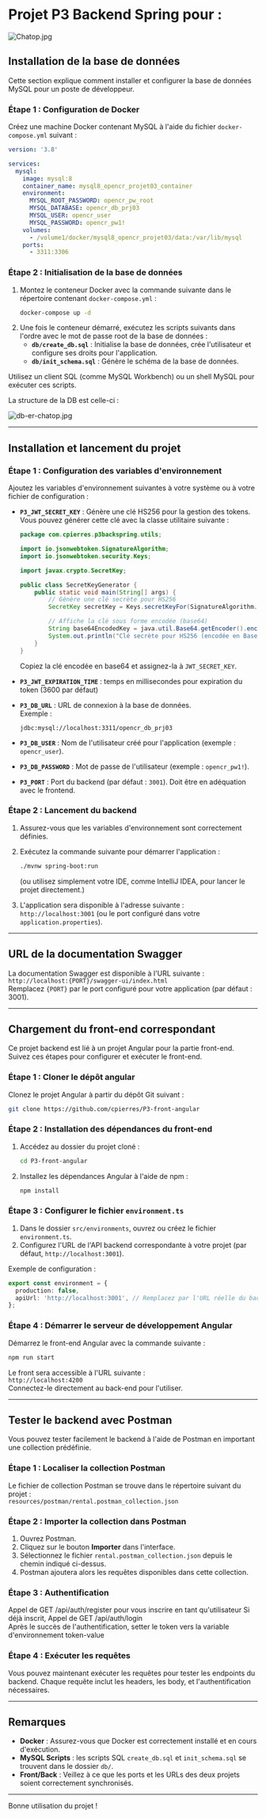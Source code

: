 # Projet P3 Backend Spring pour :
![Chatop.jpg](assets/docs/images/Chatop.jpg)

## Installation de la base de données
Cette section explique comment installer et configurer la base de données MySQL pour un poste de développeur.

### Étape 1 : Configuration de Docker
Créez une machine Docker contenant MySQL à l'aide du fichier `docker-compose.yml` suivant :

```yaml
version: '3.8'

services:
  mysql:
    image: mysql:8
    container_name: mysql8_opencr_projet03_container
    environment:
      MYSQL_ROOT_PASSWORD: opencr_pw_root
      MYSQL_DATABASE: opencr_db_prj03
      MYSQL_USER: opencr_user
      MYSQL_PASSWORD: opencr_pw1!
    volumes:
      - /volume1/docker/mysql8_opencr_projet03/data:/var/lib/mysql
    ports:
      - 3311:3306
```

### Étape 2 : Initialisation de la base de données
1. Montez le conteneur Docker avec la commande suivante dans le répertoire contenant `docker-compose.yml` :
   ```bash
   docker-compose up -d
   ```
2. Une fois le conteneur démarré, exécutez les scripts suivants dans l'ordre avec le mot de passe root de la base de données :
    - **`db/create_db.sql`** : Initialise la base de données, crée l'utilisateur et configure ses droits pour l'application.
    - **`db/init_schema.sql`** : Génère le schéma de la base de données.

Utilisez un client SQL (comme MySQL Workbench) ou un shell MySQL pour exécuter ces scripts.

La structure de la DB est celle-ci :

![db-er-chatop.jpg](assets/docs/images/db-er-chatop.jpg)

---

## Installation et lancement du projet

### Étape 1 : Configuration des variables d'environnement
Ajoutez les variables d'environnement suivantes à votre système ou à votre fichier de configuration :
- **`P3_JWT_SECRET_KEY`** : Génère une clé HS256 pour la gestion des tokens.  
  Vous pouvez générer cette clé avec la classe utilitaire suivante :
  ```java
  package com.cpierres.p3backspring.utils;

  import io.jsonwebtoken.SignatureAlgorithm;
  import io.jsonwebtoken.security.Keys;

  import javax.crypto.SecretKey;

  public class SecretKeyGenerator {
      public static void main(String[] args) {
          // Génère une clé secrète pour HS256
          SecretKey secretKey = Keys.secretKeyFor(SignatureAlgorithm.HS256);

          // Affiche la clé sous forme encodée (base64)
          String base64EncodedKey = java.util.Base64.getEncoder().encodeToString(secretKey.getEncoded());
          System.out.println("Clé secrète pour HS256 (encodée en Base64) : " + base64EncodedKey);
      }
  }
  ```
  Copiez la clé encodée en base64 et assignez-la à `JWT_SECRET_KEY`.

- **`P3_JWT_EXPIRATION_TIME`** : temps en millisecondes pour expiration du token (3600 par défaut) 

- **`P3_DB_URL`** : URL de connexion à la base de données.  
  Exemple :
  ```
  jdbc:mysql://localhost:3311/opencr_db_prj03
  ```

- **`P3_DB_USER`** : Nom de l'utilisateur créé pour l'application (exemple : `opencr_user`).

- **`P3_DB_PASSWORD`** : Mot de passe de l'utilisateur (exemple : `opencr_pw1!`).

- **`P3_PORT`** : Port du backend (par défaut : `3001`). Doit être en adéquation avec le frontend.

### Étape 2 : Lancement du backend
1. Assurez-vous que les variables d'environnement sont correctement définies.
2. Exécutez la commande suivante pour démarrer l'application :
   ```bash
   ./mvnw spring-boot:run
   ```
   (ou utilisez simplement votre IDE, comme IntelliJ IDEA, pour lancer le projet directement.)

3. L'application sera disponible à l'adresse suivante :  
   `http://localhost:3001` (ou le port configuré dans votre `application.properties`).

---

## URL de la documentation Swagger
La documentation Swagger est disponible à l'URL suivante :  
`http://localhost:{PORT}/swagger-ui/index.html`  
Remplacez `{PORT}` par le port configuré pour votre application (par défaut : 3001).

---

## Chargement du front-end correspondant
Ce projet backend est lié à un projet Angular pour la partie front-end. Suivez ces étapes pour configurer et exécuter le front-end.

### Étape 1 : Cloner le dépôt angular
Clonez le projet Angular à partir du dépôt Git suivant :
```bash
git clone https://github.com/cpierres/P3-front-angular
```

### Étape 2 : Installation des dépendances du front-end
1. Accédez au dossier du projet cloné :
   ```bash
   cd P3-front-angular
   ```
2. Installez les dépendances Angular à l'aide de npm :
   ```bash
   npm install
   ```

### Étape 3 : Configurer le fichier `environment.ts`
1. Dans le dossier `src/environments`, ouvrez ou créez le fichier `environment.ts`.
2. Configurez l'URL de l'API backend correspondante à votre projet (par défaut, `http://localhost:3001`).

Exemple de configuration :
```typescript
export const environment = {
  production: false,
  apiUrl: 'http://localhost:3001', // Remplacez par l'URL réelle du backend si différente.
};
```

### Étape 4 : Démarrer le serveur de développement Angular
Démarrez le front-end Angular avec la commande suivante :
```bash
npm run start
```

Le front sera accessible à l'URL suivante :  
`http://localhost:4200`  
Connectez-le directement au back-end pour l'utiliser.

---
## Tester le backend avec Postman
Vous pouvez tester facilement le backend à l'aide de Postman en important une collection prédéfinie.

### Étape 1 : Localiser la collection Postman
Le fichier de collection Postman se trouve dans le répertoire suivant du projet :  
`resources/postman/rental.postman_collection.json`

### Étape 2 : Importer la collection dans Postman
1. Ouvrez Postman.
2. Cliquez sur le bouton **Importer** dans l'interface.
3. Sélectionnez le fichier `rental.postman_collection.json` depuis le chemin indiqué ci-dessus.
4. Postman ajoutera alors les requêtes disponibles dans cette collection.

### Étape 3 : Authentification 
Appel de GET /api/auth/register pour vous inscrire en tant qu'utilisateur
Si déjà inscrit, Appel de GET /api/auth/login  
Après le succès de l'authentification, setter le token vers la variable d'environnement token-value

### Étape 4 : Exécuter les requêtes
Vous pouvez maintenant exécuter les requêtes pour tester les endpoints du backend. 
Chaque requête inclut les headers, les body, et l'authentification nécessaires.

---

## Remarques
- **Docker** : Assurez-vous que Docker est correctement installé et en cours d'exécution.
- **MySQL Scripts** : les scripts SQL `create_db.sql` et `init_schema.sql` se trouvent dans le dossier `db/`.
- **Front/Back** : Veillez à ce que les ports et les URLs des deux projets soient correctement synchronisés.

---

Bonne utilisation du projet !